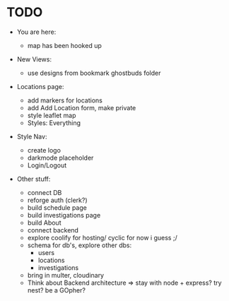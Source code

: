 # TODO

* You are here:
    - map has been hooked up


* New Views: 
    - use designs from bookmark ghostbuds folder

* Locations page:
    - add markers for locations
    - add Add Location form, make private 
    - style leaflet map
    - Styles: Everything 

* Style Nav:
    - create logo
    - darkmode placeholder
    - Login/Logout

* Other stuff:
    - connect DB
    - reforge auth (clerk?)
    - build schedule page
    - build investigations page
    - build About
    - connect backend 
    - explore coolify for hosting/ cyclic for now i guess ;/
    - schema for db's, explore other dbs: 
        - users
        - locations
        - investigations
    - bring in multer, cloudinary
    - Think about Backend architecture => stay with node + express? try nest? be a GOpher?


    

